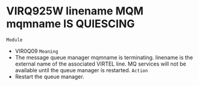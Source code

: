 # VIRQ925W linename MQM mqmname IS QUIESCING
`Module`
- VIR0Q09
`Meaning`
- The message queue manager mqmname is terminating. linename is the external name of the associated VIRTEL line. MQ services will not be available until the queue manager is restarted.
`Action`
- Restart the queue manager.
